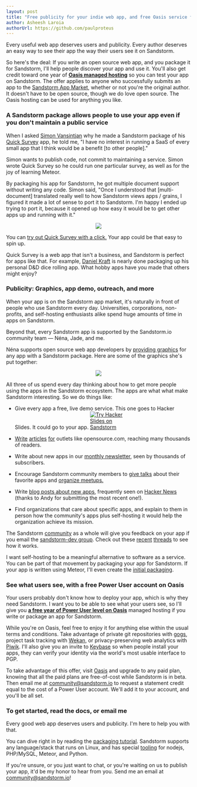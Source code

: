 ```yaml
---
layout: post
title: "Free publicity for your indie web app, and free Oasis service for you"
author: Asheesh Laroia
authorUrl: https://github.com/paulproteus
---
```


Every useful web app deserves users and publicity. Every author deserves an easy way to see their app the way their users see it on Sandstorm.

So here's the deal: If you write an open source web app, and you package it for Sandstorm, I'll help people discover your app and use it. You'll also get credit toward one year of [**Oasis managed hosting**](https://oasis.sandstorm.io) so you can test your app on Sandstorm. The offer applies to anyone who successfully submits an app to the [Sandstorm App Market](https://apps.sandstorm.io), whether or not you're the original author. It doesn't have to be open source, though we do love open source. The Oasis hosting can be used for anything you like.


### A Sandstorm package allows people to use your app even if you don't maintain a public service

When I asked <a href="http://simon.vansintjan.net/">Simon Vansintjan</a> why he made a Sandstorm package of his <a href="https://apps.sandstorm.io/app/wupmzqk4872vgsye9t9x5dmrdw17mad97dk21jvcm2ph4jataze0">Quick Survey</a> app, he told me, "I have no interest in running a SaaS of every small app that I think would be a benefit [to other people]."

Simon wants to publish code, not commit to maintaining a service. Simon wrote Quick Survey so he could run one particular survey, as well as for the joy of learning Meteor.

By packaging his app for Sandstorm, he got multiple document support without writing any code. Simon said, "Once I understood that [multi-document] translated really well to how Sandstorm views apps / grains, I figured it made a lot of sense to port it to Sandstorm. I'm happy I ended up trying to port it, because it opened up how easy it would be to get other apps up and running with it."

<p style="text-align: center;"><a href="https://apps.sandstorm.io/app/wupmzqk4872vgsye9t9x5dmrdw17mad97dk21jvcm2ph4jataze0"><img src="/news/images/2016-02-05-app-author-publicity-oasis/cbd94e8d81ed9bccaf19eb0228dbf451.png" style="max-width: 50%;"></a></p>

You can <a href="https://apps.sandstorm.io/app/wupmzqk4872vgsye9t9x5dmrdw17mad97dk21jvcm2ph4jataze0">try out Quick Survey with a click.</a> Your app could be that easy to spin up.

Quick Survey is a web app that isn't a business, and Sandstorm is perfect for apps like that. For example, <a href="https://twitter.com/frigginglorious">Daniel Kraft</a> is nearly done packaging up his personal D&D dice rolling app. What hobby apps have you made that others might enjoy?

### Publicity: Graphics, app demo, outreach, and more

When your app is on the Sandstorm app market, it's naturally in front of people who use Sandstorm every day. Universities, corporations, non-profits, and self-hosting enthusiasts alike spend huge amounts of time in apps on Sandstorm.

Beyond that, every Sandstorm app is supported by the Sandstorm.io community team &mdash; Néna, Jade, and me.

Néna supports open source web app developers by [providing graphics](/news/2015-11-10-icons-spks-for-everyone#graphics-for-everyone) for any app with a Sandstorm package. Here are some of the graphics she's put together:

<p style="text-align: center;"><img src="/news/images/2016-02-05-app-author-publicity-oasis/10-appdesigns.png" style="max-width: 50%;"></p>

All three of us spend every day thinking about how to get more people using the apps in the Sandstorm ecosystem. The apps are what what make Sandstorm interesting. So we do things like:

- Give every app a free, live demo service. This one goes to Hacker Slides. It could go to your app. <a href="https://demo.sandstorm.io/appdemo/7qvcjh7gk0rzdx1s3c8gufd288sesf6vvdt297756xcv4q8xxvhh"><img alt="Try Hacker Slides on Sandstorm" src="/news/images/2016-02-05-app-author-publicity-oasis/try-live%20demo-783189.svg" style="max-width: 92;"></a>

- [Write](https://opensource.com/life/14/8/sandstorm-open-source-web-apps) [articles](https://opensource.com/life/16/1/8-ways-contribute-open-source-without-writing-code) [for](https://opensource.com/life/15/12/5-open-source-web-apps-self-hosted) outlets like opensource.com, reaching many thousands of readers.

- Write about new apps in our [monthly newsletter](https://sandstorm.io/#join-list), seen by thousands of subscribers.

- Encourage Sandstorm community members to [give talks](/news/2015-12-17-community-talks) about their favorite apps and [organize meetups.](http://www.meetup.com/topics/sandstorm/)

- Write [blog posts about new apps](/news/2016-01-22-8-new-open-source-apps), frequently seen on [Hacker News](https://news.ycombinator.com/item?id=11022993) (thanks to Andy for submitting the most recent one!).

- Find organizations that care about specific apps, and explain to them in person how the community's apps plus self-hosting it would help the organization achieve its mission.

The Sandstorm <a href="https://sandstorm.org/community">community</a> as a whole will give you feedback on your app if you email the <a href="https://groups.google.com/forum/#!forum/sandstorm-dev">sandstorm-dev group</a>. Check out these <a href="https://groups.google.com/forum/#!topic/sandstorm-dev/YNiAzlqON40">recent</a> <a href="https://groups.google.com/forum/#!topic/sandstorm-dev/nVu9VBNFNUM">threads</a> to see how it works.

I want self-hosting to be a meaningful alternative to software as a service. You can be part of that movement by packaging your app for Sandstorm. If your app is written using Meteor, I'll even create the [initial packaging](one-click-installers-for-everyone).

### See what users see, with a free Power User account on Oasis

Your users probably don't know how to deploy your app, which is why they need Sandstorm. I want you to be able to see what your users see, so I'll give you [**a free year of Power User level on Oasis**](https://sandstorm.io/get) managed hosting if you write or package an app for Sandstorm.

While you're on Oasis, feel free to enjoy it for anything else within the usual terms and conditions. Take advantage of private git repositories with <a href="https://apps.sandstorm.io/app/d9ygf47xrtnw12j92cyt6cu8ut75esx01u4q3kcrn8415w9qzzgh">gogs</a>, project task tracking with <a href="https://apps.sandstorm.io/app/m86q05rdvj14yvn78ghaxynqz7u2svw6rnttptxx49g1785cdv1h">Wekan</a>, or privacy-preserving web analytics with <a href="https://apps.sandstorm.io/app/xuajusd5d4a9v4js71ru0cwj9wn984q1x8kny10htsp8f5dcfep0">Piwik</a>. I'll also give you an invite to [Keybase](https://keybase.io) so when people install your apps, they can verify your identity via the world's most usable interface to PGP.

To take advantage of this offer, visit [Oasis](https://oasis.sandstorm.io/) and upgrade to any paid plan, knowing that all the paid plans
are free-of-cost while Sandstorm is in beta. Then email me at community@sandstorm.io to request a statement credit equal to the cost of a Power User account. We'll add it to your account, and you'll be all set.

### To get started, read the docs, or email me

Every good web app deserves users and publicity. I'm here to help you with that.

You can dive right in by reading the [packaging tutorial](https://docs.sandstorm.io/en/latest/vagrant-spk/packaging-tutorial/). Sandstorm supports any language/stack that runs on Linux, and has special [tooling](https://docs.sandstorm.io/en/latest/vagrant-spk/platform-stacks/) for nodejs, PHP/MySQL, Meteor, and Python.

If you're unsure, or you just want to chat, or you're waiting on us to publish your app, it'd be my honor to hear from you. Send me an email at [community@sandstorm.io](mailto:community@sandstorm.io)!
